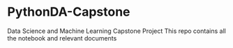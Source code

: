 # PythonDA-Capstone
Data Science and Machine Learning Capstone Project
This repo contains all the notebook and relevant documents
